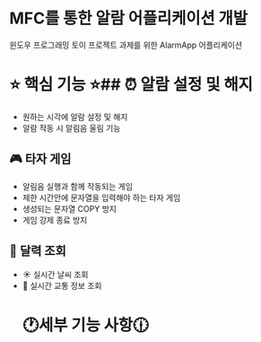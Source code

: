 # **MFC를 통한 알람 어플리케이션 개발**
  
윈도우 프로그래밍 토이 프로젝트 과제를  위한 AlarmApp 어플리케이션
</hr> </hr>

# :star: 핵심 기능 :star:## :alarm_clock: 알람 설정 및 해지
* 원하는 시각에 알람 설정 및 해지
* 알람 작동 시 알림음 울림 기능
## :video_game: 타자 게임
* 알림음 실행과 함께 작동되는 게임
* 제한 시간안에 문자열을 입력해야 하는 타자 게임
* 생성되는 문자열 COPY 방지
* 게임 강제 종료 방지 
## :calendar: 달력 조회
* :sunny: 실시간 날씨 조회
* :bus: 실시간 교통 정보 조회
  # 🕐세부 기능 사항🕧
